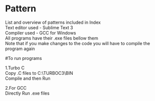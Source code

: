 # Pattern  
List and overview of patterns included in Index  
Text editor used - Sublime Text 3   
Compiler used - GCC for Windows  
All programs have their .exe files bellow them   
Note that if you make changes to the code you will have to compile the program again     
  

#To run programs  

1.Turbo C  
Copy .C files to C:\TURBOC3\BIN  
Compile and then Run  



2.For GCC   
Directly Run .exe files  

